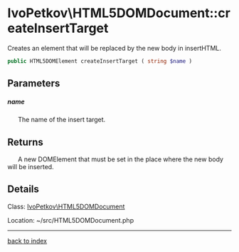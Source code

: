 # IvoPetkov\HTML5DOMDocument::createInsertTarget

Creates an element that will be replaced by the new body in insertHTML.

```php
public HTML5DOMElement createInsertTarget ( string $name )
```

## Parameters

##### name

&nbsp;&nbsp;&nbsp;&nbsp;&nbsp;&nbsp;The name of the insert target.

## Returns

&nbsp;&nbsp;&nbsp;&nbsp;&nbsp;&nbsp;A new DOMElement that must be set in the place where the new body will be inserted.

## Details

Class: [IvoPetkov\HTML5DOMDocument](ivopetkov.html5domdocument.class.md)

Location: ~/src/HTML5DOMDocument.php

---

[back to index](index.md)

